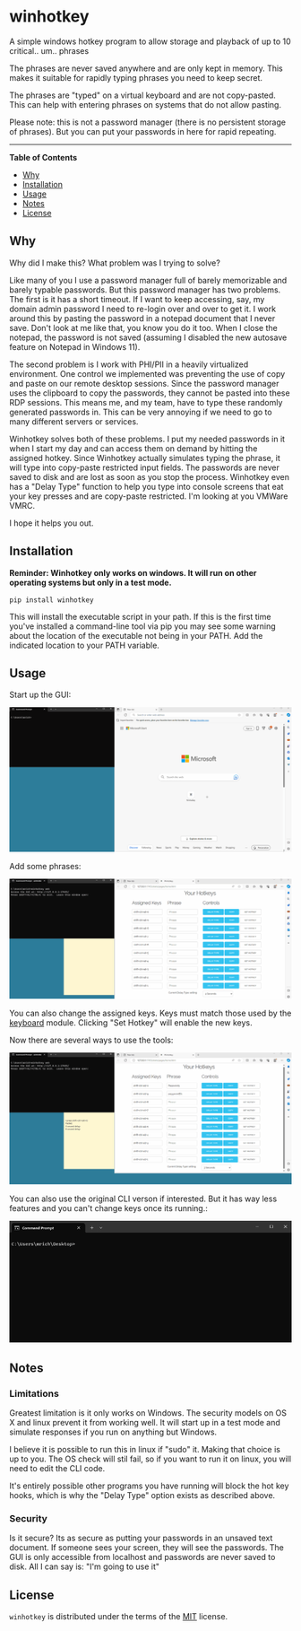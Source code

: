 # winhotkey

A simple windows hotkey program to allow storage and playback of up to 10 critical.. um..  phrases

The phrases are never saved anywhere and are only kept in memory.  This makes it suitable for rapidly typing phrases you need to keep secret.

The phrases are "typed" on a virtual keyboard and are not copy-pasted.  This can help with entering phrases on systems that do not allow pasting.

Please note: this is not a password manager (there is no persistent storage of phrases).  But you can put your passwords in here for rapid repeating.

-----

**Table of Contents**

- [Why](#why) 
- [Installation](#installation)
- [Usage](#usage)
- [Notes](#notes)
- [License](#license)


## Why

Why did I make this?  What problem was I trying to solve?

Like many of you I use a password manager full of barely memorizable and barely typable passwords.  But this password manager has two problems.  The first is it has a short timeout.  If I want to keep accessing, say, my domain admin password I need to re-login over and over to get it.  I work around this by pasting the password in a notepad document that I never save.  Don't look at me like that, you know you do it too.  When I close the notepad, the password is not saved (assuming I disabled the new autosave feature on Notepad in Windows 11).  

The second problem is I work with PHI/PII in a heavily virtualized environment.  One control we implemented was preventing the use of copy and paste on our remote desktop sessions.  Since the password manager uses the clipboard to copy the passwords, they cannot be pasted into these RDP sessions.  This means me, and my team, have to type these randomly generated passwords in.  This can be very annoying if we need to go to many different servers or services.

Winhotkey solves both of these problems.  I put my needed passwords in it when I start my day and can access them on demand by hitting the assigned hotkey.  Since Winhotkey actually simulates typing the phrase, it will type into copy-paste restricted input fields.  The passwords are never saved to disk and are lost as soon as you stop the process.  Winhotkey even has a "Delay Type" function to help you type into console screens that eat your key presses and are copy-paste restricted.  I'm looking at you VMWare VMRC.

I hope it helps you out.

## Installation

**Reminder: Winhotkey only works on windows.  It will run on other operating systems but only in a test mode.**

```console
pip install winhotkey
```

This will install the executable script in your path.  If this is the first time you've installed a command-line tool via pip you may see some warning about the location of the executable not being in your PATH.  Add the indicated location to your PATH variable.  

## Usage

Start up the GUI:

![Open a terminal and run "winhotkey web".  Then go to indicated URL](https://github.com/richmr/winhotkey/blob/b3611ce718b7da1268e5f9a894eac19c3fcdc713/src/winhotkey/documentation/starting_gui.gif)

Add some phrases:

![Simply type in the phrase input boxes and hit ENTER or TAB](https://github.com/richmr/winhotkey/blob/b3611ce718b7da1268e5f9a894eac19c3fcdc713/src/winhotkey/documentation/setting_hotkeys.gif)

You can also change the assigned keys. Keys must match those used by the [keyboard](https://pypi.org/project/keyboard/) module.  Clicking "Set Hotkey" will enable the new keys.

Now there are several ways to use the tools:

![You can use the hotkeys at any time to type the phrase.  You can use 'Copy' and then paste in the traditional manner.  Delay Type can be used if you hotkeys and copy paste are not working.](https://github.com/richmr/winhotkey/blob/b3611ce718b7da1268e5f9a894eac19c3fcdc713/src/winhotkey/documentation/full_demo.gif)

You can also use the original CLI verson if interested.  But it has way less features and you can't change keys once its running.:

![Using the CLI verson](https://github.com/richmr/winhotkey/blob/b3611ce718b7da1268e5f9a894eac19c3fcdc713/src/winhotkey/documentation/cli_demo.gif)

## Notes

### Limitations
Greatest limitation is it only works on Windows.  The security models on OS X and linux prevent it from working well.  It will start up in a test mode and simulate responses if you run on anything but Windows.

I believe it is possible to run this in linux if "sudo" it.  Making that choice is up to you.  The OS check will stil fail, so if you want to run it on linux, you will need to edit the CLI code.

It's entirely possible other programs you have running will block the hot key hooks, which is why the "Delay Type" option exists as described above.

### Security
Is it secure?  Its as secure as putting your passwords in an unsaved text document.  If someone sees your screen, they will see the passwords.  The GUI is only accessible from localhost and passwords are never saved to disk.  All I can say is: "I'm going to use it"

## License

`winhotkey` is distributed under the terms of the [MIT](https://spdx.org/licenses/MIT.html) license.
